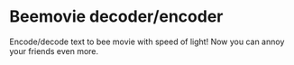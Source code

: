 # Beemovie decoder/encoder

Encode/decode text to bee movie with speed of light! Now you can annoy your friends even more.
